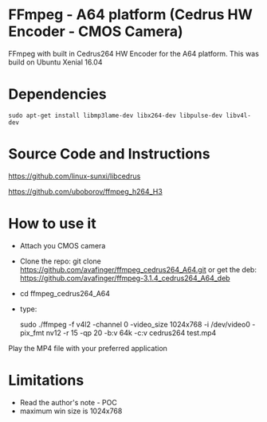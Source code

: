 # FFmpeg - A64 platform (Cedrus HW Encoder - CMOS Camera)

FFmpeg with built in Cedrus264 HW Encoder for the A64 platform.
This was build on Ubuntu Xenial 16.04


Dependencies
============

	sudo apt-get install libmp3lame-dev libx264-dev libpulse-dev libv4l-dev


Source Code and Instructions
============================

https://github.com/linux-sunxi/libcedrus

https://github.com/uboborov/ffmpeg_h264_H3


How to use it
=============

- Attach you CMOS camera
- Clone the repo: git clone https://github.com/avafinger/ffmpeg_cedrus264_A64.git
	or get the deb: https://github.com/avafinger/ffmpeg-3.1.4_cedrus264_A64_deb
- cd ffmpeg_cedrus264_A64
- type: 

	sudo ./ffmpeg -f v4l2 -channel 0 -video_size 1024x768 -i /dev/video0 -pix_fmt nv12 -r 15 -qp 20 -b:v 64k -c:v cedrus264 test.mp4

Play the MP4 file with your preferred application

Limitations
===========
 * Read the author's note - POC
 * maximum win size is 1024x768
